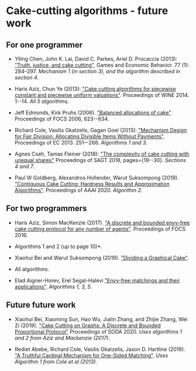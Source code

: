 # Cake-cutting algorithms - future work

## For one programmer

* Yiling Chen, John K. Lai, David C. Parkes, Ariel D. Procaccia (2013): 
["Truth, justice, and cake cutting"](http://procaccia.info/papers/justruth.geb.pdf). 
Games and Economic Behavior. 77 (1): 284–297. 
*Mechanism 1 (in section 3), and the algorithm described in section 4*.
  
* Haris Aziz, Chun Ye (2013):
["Cake cutting algorithms for piecewise constant and piecewise uniform valuations"](https://arxiv.org/abs/1307.2908). 
Proceedings of WINE 2014. 1--14.
*All 5 algorithms.*

* Jeff Edmonds, Kirk Pruhs (2006).
["Balanced allocations of cake"](http://people.cs.pitt.edu/~kirk/papers/focs2006.pdf)
Proceedings of FOCS 2006, 623--634.

* Richard Cole, Vasilis Gkatzelis, Gagan Goel (2013):
["Mechanism Design for Fair Division: Allocating Divisible Items Without Payments"](https://arxiv.org/abs/1212.1522).
Proceedings of EC 2013. 251–-268.
*Algorithms 1 and 3*. 

* Agnes Cseh, Tamas Fleiner (2018):
["The complexity of cake cutting with unequal shares"](https://arxiv.org/abs/1709.03152)
Proceedings of SAGT 2018, pages={19--30}.
*Sections 4 and 7*.

* Paul W Goldberg, Alexandros Hollender, Warut Suksompong (2019).
["Contiguous Cake Cutting: Hardness Results and Approximation Algorithms"](https://arxiv.org/abs/1911.05416).
Proceedings of AAAI 2020.
*Algorithm 2*.


## For two programmers

* Haris Aziz, Simon MacKenzie (2017).
["A discrete and bounded envy-free cake cutting protocol for any number of agents"](https://arxiv.org/abs/1604.03655).
Proceedings of FOCS 2016. 
* Algorithms 1 and 2 (up to page 10)*.

* Xiaohui Bei and Warut Suksompong (2019).
["Dividing a Graphical Cake"](https://arxiv.org/abs/1910.14129).
* All algorithms.

* Elad Aigner-Horev, Erel Segal-Halevi
["Envy-free matchings and their applications"](https://arxiv.org/abs/1901.09527).
*Algorithms 1, 3, 5*.


## Future future work

* Xiaohui Bei,  Xiaoming Sun,  Hao Wu,  Jialin Zhang, and Zhijie Zhang, Wei Zi (2019).
["Cake Cutting on Graphs: A Discrete and Bounded Proportional Protocol"](https://arxiv.org/abs/1907.05083)
Proceedings of SODA 2020.
*Uses algorithms 1 and 2 from Aziz and Mackenzie (2017).*

* Rediet Abebe, Richard Cole, Vasilis Gkatzelis, Jason D. Hartline (2019).
["A Truthful Cardinal Mechanism for One-Sided Matching"](https://arxiv.org/abs/1903.07797).
*Uses Algorithm 1 from Cole et al (2013).*

